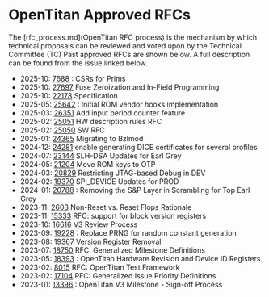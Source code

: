 # OpenTitan Approved RFCs

The [rfc_process.md](OpenTitan RFC process) is the mechanism by which technical proposals can be reviewed and voted upon by the Technical Committee (TC)
Past approved RFCs are shown below.
A full description can be found from the issue linked below.

- 2025-10: [7688](https://api.github.com/repos/lowRISC/opentitan/issues/7688) : CSRs for Prims
- 2025-10: [27697](https://api.github.com/repos/lowRISC/opentitan/issues/27697)  Fuse Zeroization and In-Field Programming
- 2025-10: [22178](https://api.github.com/repos/lowRISC/opentitan/issues/22178)  Specification
- 2025-05: [25642](https://api.github.com/repos/lowRISC/opentitan/issues/25642) : Initial ROM vendor hooks implementation
- 2025-03: [26351](https://api.github.com/repos/lowRISC/opentitan/issues/26351)   Add input period counter feature
- 2025-02: [25051](https://api.github.com/repos/lowRISC/opentitan/issues/25051)  HW description rules RFC
- 2025-02: [25050](https://api.github.com/repos/lowRISC/opentitan/issues/25050)  SW RFC
- 2025-01: [24365](https://api.github.com/repos/lowRISC/opentitan/issues/24365)  Migrating to Bzlmod
- 2024-12: [24281](https://api.github.com/repos/lowRISC/opentitan/issues/24281)  enable generating DICE certificates for several profiles
- 2024-07: [23144](https://api.github.com/repos/lowRISC/opentitan/issues/23144)  SLH-DSA Updates for Earl Grey
- 2024-05: [21204](https://api.github.com/repos/lowRISC/opentitan/issues/21204)  Move ROM keys to OTP
- 2024-03: [20829](https://api.github.com/repos/lowRISC/opentitan/issues/20829)  Restricting JTAG-based Debug in DEV 
- 2024-02: [19370](https://api.github.com/repos/lowRISC/opentitan/issues/19370)  SPI_DEVICE Updates for PROD
- 2024-01: [20788](https://api.github.com/repos/lowRISC/opentitan/issues/20788) : Removing the S&P Layer in Scrambling for Top Earl Grey
- 2023-11: [2603](https://api.github.com/repos/lowRISC/opentitan/issues/2603)  Non-Reset vs. Reset Flops Rationale
- 2023-11: [15333](https://api.github.com/repos/lowRISC/opentitan/issues/15333)  RFC: support for block version registers
- 2023-10: [16616](https://api.github.com/repos/lowRISC/opentitan/issues/16616)  V3 Review Process
- 2023-09: [19228](https://api.github.com/repos/lowRISC/opentitan/issues/19228) : Replace PRNG for random constant generation
- 2023-08: [19367](https://api.github.com/repos/lowRISC/opentitan/issues/19367)  Version Register Removal
- 2023-07: [18750](https://api.github.com/repos/lowRISC/opentitan/issues/18750)  RFC: Generalized Milestone Definitions
- 2023-05: [18393](https://api.github.com/repos/lowRISC/opentitan/issues/18393) : OpenTitan Hardware Revision and Device ID Registers
- 2023-02: [8015](https://api.github.com/repos/lowRISC/opentitan/issues/8015)  RFC:  OpenTitan Test Framework 
- 2023-02: [17104](https://api.github.com/repos/lowRISC/opentitan/issues/17104)  RFC: Generalized Issue Priority Definitions
- 2023-01: [13396](https://api.github.com/repos/lowRISC/opentitan/issues/13396) : OpenTitan V3 Milestone - Sign-off Process
